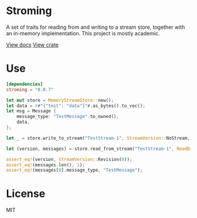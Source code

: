 # Stroming

A set of traits for reading from and writing to a stream store, together with an in-memory implementation. This project is mostly academic.

[View docs](https://docs.rs/stroming)
[View crate](https://crates.io/crates/stroming)

# Use

```toml
[dependencies]
stroming = "0.0.7"
```

```rust
let mut store = MemoryStreamStore::new();
let data = r#"{"test": "data"}"#.as_bytes().to_vec();
let msg = Message {
    message_type: "TestMessage".to_owned(),
    data,
};

let _ = store.write_to_stream("TestStream-1", StreamVersion::NoStream, &[msg]);

let (version, messages) = store.read_from_stream("TestStream-1", ReadDirection::Forwards);

assert_eq!(version, StreamVersion::Revision(0));
assert_eq!(messages.len(), 1);
assert_eq!(messages[0].message_type, "TestMessage");
```

# License

MIT
